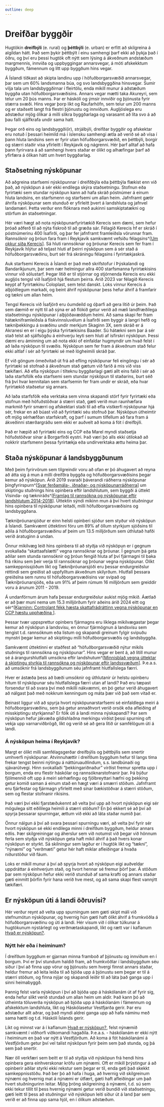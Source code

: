 ```yaml
---
outline: deep
---
```

# Dreifðar byggðir

Hugtökin **dreifbýli** (e. rural) og **þéttbýli** (e. urban) er erfitt að skilgreina á algildan hátt. Það sem þykir þéttbýlt í einu samhengi þarf ekki að þykja það í öðru, og því eru þessi hugtök oft nýtt sem lýsing á ákveðnum andstæðum margmennis, innviða og uppbyggingar annarsvegar, á móti afskekktum byggðum, fámennum og lítt upp byggðum hins vegar.

Á Íslandi tíðkast að skipta landinu upp í höfuðborgarsvæðið annarsvegar, þar sem um 60% landsmanna búa, og svo landsbyggðina hinsvegar. Sumir vilja tala um landsbyggðirnar í fleirtölu, enda mikill munur á aðstæðum byggða utan höfuðborgarsvæðisins. Annars vegar mætti taka Akureyri, sem telur um 20 þús manns. Þar er háskóli og ýmsir innviðir og þjónusta fyrir stærra svæði. Hins vegar þorp líkt og Raufarhöfn, sem telur um 200 manns og er staðsett langt frá flestri þjónustu og innviðum. Augljóslega eru aðstæður mjög ólíkar á milli slíkra byggðarlaga og varasamt að líta svo á að þau falli sjálfkrafa undir sama hatt.

Þegar orð eins og landsbyggði(ir), strjálbýli, dreifðar byggðir og afskektar eru notuð í þessari heimild má í íslensku samhengi ætla að verið sé að vísa í þann hluta landsins sem er fyrir utan höfuðborgarsvæðið, en þéttbýli, borgir og stærri staðir vísa yfirleitt í Reykjavík og nágrenni. Hér þarf alltaf að hafa þann fyrirvara á að samhengi hvers staðar er ólíkt og alhæfingar þarf að yfirfæra á ólíkan hátt um hvert byggðarlag.

## Staðsetning nýsköpunar

Að aðgreina starfsemi nýsköpunnar í dreifðbýla eða þéttbýla flækist enn við það, að nýsköpun á sér ekki endilega skýra staðsetningu. Stofnun eða fyrirtæki sem stundar nýsköpun kann að hafa skráð póstnúmer á einum hluta landsins, en starfsmenn og starfsemi um allan heim. Jafnframt gætir áhrifa nýsköpunar sem stunduð er yfirleitt þvert á landshluta og jafnvel landamæri. Þetta verður enn flóknara með aukinni samskiptatækni og störfum án staðsetningar.

Hér væri hægt að nota nýsköpunarfyrirtækið Kerecis sem dæmi, sem hefur þróað aðferð til að nýta fiskroð til að græða sár. Félagið Kerecis hf er skráð í póstnúmerinu 400 Ísafirði, og þar fer jafnframt framleiðsla vörunnar fram. Rannsóknir og þróun fara fram í Reykjavík samkvæmt vefsíðu félagsins^[[Um okkur síða Kerecis](https://www.kerecis.com/about-us/)]. Sá hluti rannsóknar og þróunar Kerecis sem fer fram í Reykjavík hlýtur að teljast hluti af þeirri nýsköpun sem á sér stað á höfuðborgarsvæðinu, burt sér frá skráningu félagsins í fyrirtækjaskrá.

Auk starfsemi Kerecis á Íslandi er það með skrifstofur í Þýskalandi og Bandaríkjunum, þar sem nær helmingur allra 400 starfsmanna fyrirtækisins vinnur við sölustarf. Þegar litið er til stjórnar og stjórnenda Kerecis eru ekki augljós tengsl við Ísafjörð hjá flestum þeirra. Árið 2023 var félagið Kerecis keypt af fyrirtækinu Coloplast, sem telst danskt. Loks vinnur Kerecis á alþjóðlegum markaði, og beint áhrif nýsköpunar þess hefur áhrif á framfarir og tækni um allan heim.

Tengsl Kerecis við Ísafjörð eru óumdeild og óþarfi að gera lítið úr þeim. Það sem dæmið er nýtt til að sýna er að flókið getur verið að mæli landfræðilega staðsetningu nýsköpunar í alþjóðavæddum heimi. Að sama skapi fer fram hátækniframleiðsla á fiskvinnsluvélum á Ísafirði sem byggir á langri hefð og tækniþekkingu á svæðinu undir merkjum Skaginn 3X, sem skráð er á Akranesi en er í eigu þýska fyrirtækisins Baader. Sú hátækni sem þar á sér stað telst að sjálfsögðu á einhverju leyti sem hluti af ísfirskri nýsköpun. Þessi dæmi eru áminning um að nota ekki of einfaldar hugmyndir um hvað felst í að laða nýsköpun til svæðis. Nýsköpun sem fer fram á ákveðnum stað felur ekki altlaf í sér að fyrirtæki sé með lögheimili skráð þar.

Ef við göngum ómeðvitað út frá að efling nýsköpunar feli eingöngu í sér að fyrirtæki sé stofnað á ákveðnum stað gætum við farið á mis við viss tækifæri. Að efla nýsköpun í tilteknu byggðarlagi gæti allt eins falið í sér að laða starfsfólk eða starfsemi sem stundar nýsköpun til staðarins, burt séð frá því hvar kennitalan sem starfsemin fer fram undir er skráð, eða hvar fyrirtækið staðsetur sig annars.

Að laða starfsfólk eða verktaka sem vinna skapandi störf fyrir fyrirtæki eða stofnun með höfuðstöðvar á stærri stað, gæti verið mun raunhæfara markmið fyrir smærri og afskektari staði til að efla vistkerfi nýsköpunar hjá sér, frekar en að búast við að fyrirtæki séu stofnuð þar. Nýsköpun útheimtir oft mjög sérhæfðan starfskraft, og þarf í sumum tilfellum að fara fram á ákveðinni stærðargráðu sem ekki er auðvelt að koma á fót í dreifbýli.

Það er hæpið að fyrirtæki eins og CCP eða Marel myndi staðsetja höfuðstöðvar sínar á Borgarfirði eystri. Það væri þó alls ekki útilokað að nokkrir starfsmenn þessa fyrirtækja eða undirverktaka ættu heima þar.

## Staða nýsköpunar á landsbyggðunum

Með þeim fyrirvörum sem tilgreindir voru að ofan er þó áhugavert að reyna að átta sig á mun á milli dreifðra byggða og höfuðborgarsvæðisins þegar kemur að nýsköpun. Árið 2019 svaraði þáverandi ráðherra nýsköpunar þingfyrirspurn^[[Svar ferðamála-, iðnaðar- og nýsköpunarráðherra](https://www.althingi.is/altext/pdf/150/s/0669.pdf)] um skiptingu stuðnings hins opinbera eftir landshlutum, sem byggði á úttekt Vísinda- og tækniráðs^[[Framlag til rannsókna og
nýsköpunar eftir
landshlutum 2014-2018](https://www.stjornarradid.is/library/03-Verkefni/Visindi/Fundargerdir-ofl/%c3%9attekt%20%c3%a1%20framl%c3%b6gum%20til%20ranns%c3%b3kna%20og%20n%c3%bdsk%c3%b6punar_DMK%20021019.pdf)]. Úttektin sýndi mikinn mun á því hvert stuðningur hins opinbera til nýsköpunar leitaði, milli höfuðborgarsvæðisins og landsbyggðana.

Tækniþróunarsjóður er einn helsti opinberi sjóður sem styður við nýsköpun á Íslandi. Samkvæmt úttektinni fóru um 89% af öllum styrkjum sjóðsins til aðila á höfuðborgarsvæðinu af þeim um 13.5 milljörðum sem úthlutað hafði verið áratuginn á undan.

Önnur mikilvæg leið hins opinbera til að styðja við nýsköpun er í gegnum svokallaða “skattaafslætti” vegna rannsóknar og þróunar. Í gegnum þá geta aðilar sem stunda rannsóknir og þróun fengið hluta af því fjármagni til baka frá ríkinu sem þeir verja til rannsóknar og þróunar vegna nýsköpunar. Ólíkt samkeppnissjóðum líkt og Tækniþróunarsjóði eru þessar endurgreiðslur réttindi sem greiðist að uppfylltum ákveðnum skilyrðum. Hlutfall þessara greiðslna sem runnu til höfuðborgarsvæðisins var svipað og Tækniþróunarsjóðs, eða um 91% af þeim rúmum 16 milljörðum sem greiddir voru á árunum 2011 - 2019.

Á undanförnum árum hafa þessar endurgreiðslur aukist mjög mikið. Áætlað er að þær muni nema um 15.3 milljörðum fyrir aðeins árið 2024 eitt og sér^[[Kjarninn: Controlant fékk hæsta skattafrádráttinn vegna nýsköpunar en CCP hæstu upphæðina
](https://kjarninn.is/skyring/controlant-fekk-haesta-skattafradrattinn-vegna-nyskopunar-en-ccp-haestu-upphaedina/)].

Þessar tvær uppsprettur opinbers fjármagns eru líklega mikilvægastar þegar kemur að nýsköpun á landsvísu, en önnur fjármögnun á landsvísu sem tengist t.d. rannsóknum eða listum og skapandi greinum fylgir svipuðu mynstri þegar kemur að skiptingu milli höfuðborgarsvæðis og landsbyggða.

Samkvæmt úttektinni er staðfest að “höfuðborgarsvæðið nýtur mikils stuðnings til rannsókna og nýsköpunar”. Hins vegar er bent á, að lítill munur sé á árangurshlutfalli umsókna eftir landshutum^[[Minnisblað vegna úttektar á skiptingu styrkja til rannsókna og
nýsköpunar eftir landssvæðum](https://stjornarradid.is/lisalib/getfile.aspx?itemid=31b33f60-e5d8-11e9-944d-005056bc4d74)]. Þ.e.a.s. að umsóknir frá landsbyggðunum séu jafnframt hlutfallslega færri.

Hver er ástæða þess að bæði umsóknir og úthlutanir úr helstu opinberu hítum til nýsköpunar séu hlutfallslega færri utan af landi? Það eru tæpast forsendur til að svara því með mikilli nákvæmni, en þó getur verið áhugavert að nálgast það með nokkrum kenningum og máta þær við það sem vitað er.

Beinast liggur við að spyrja hvort nýsköpunarstarfsemi sé einfaldlega meiri á höfuðborgarsvæðinu, sem þá getur annaðhvort verið orsök eða afleiðing af misskiptingu styrkjanna? Er fólk úti á landi minna nýskapandi? Þar sem nýsköpun hefur jákvæða gildishlaðna merkingu virðist þessi spurning oft vekja upp varnarviðbrögð, líkt og verið sé að gera lítið úr samfélögum úti á landi.

### Á nýsköpun heima í Reykjavík?

Margt er ólíkt milli samfélagsgerðar dreifbýlis og þéttbýlis sem snertir umhverfi nýsköpunar. Atvinnuhættir í dreifðum byggðum hefur til langs tíma frekar tengst beinni nýtingu á náttúruauðlindum, s.s. landbúnaði og sjávarútvegi. Hinn svokallaði “þekkingariðnaður” virðist fremur spretta upp í borgum, enda eru flestir háskólar og rannsóknarstofnanir þar. Þá býður fjölmennið oft upp á meiri sérhæfingu og fjölbreyttari hæfni og þekking getur komið saman á einum stað en hægt væri á smærri stöðum. Jafnframt eru fjárfestar og fjármagn yfirleitt með sínar bækistöðvar á stærri stöðum, sem og flestar stofnanir ríkisins.

Það væri því ekki fjarstæðukennt að velta því upp að hvort nýsköpun eigi sér mögulega sitt eðililega heimili á stærri stöðum? En þó ekkert sé að því að spyrja þessarar spurningar, ættum við ekki að láta staðar numið þar.

Önnur nálgun á því að svara þessari spurningu væri, að velta því fyrir sér hvort nýsköpun sé ekki endilega minni í dreifðum byggðum, heldur annars eðlis. Þær skilgreiningar og áherslur sem við notumst við þegar við hönnum ferla sem styðja við nýsköpun geta haft mikil áhrif á það hvers konar nýsköpun er styrkt. Sá skilningur sem lagður er í hugtök líkt og “tækni”, “nýnæmi” og “verðmæti” getur hér haft miklar afleiðingar á hvaða niðurstöður við fáum.

Loks er mikill munur á því að spyrja hvort að nýsköpun eigi auðveldar uppdráttar á einhverjum stað, og hvort hennar sé fremur þörf þar. Á stöðum þar sem nýsköpun hefur ekki verið stunduð af sama krafti og annars staðar gæti einmitt þörfin fyrir hana verið hve mest, og að sama skapi flest vannýtt tækifæri.

## Er nýsköpun úti á landi öðruvísi?

Hér verður reynt að velta upp spurningum sem gæti skipt máli við stefnumótun nýsköpunar, og hvernig hún gæti haft ólíkt áhrif á frumkvöðla á höfuðborgarsvæðinu og úti á landi. Hér vísum við í ólíkar túlkunar á hugtökunum nýstárlegt og verðmætaskapandi, líkt og rætt var í kaflanum [Hvað er nýsköpun?](/inngangur/hvad_er_nyskopun).

### Nýtt hér eða í heiminum?

Í dreifðum byggðum er gjarnan minna framboð af þjónustu og innviðum en í borgum. Því er því stundum haldið fram, að frumkvöðlar í landsbyggðum séu síður í því að finna upp vörur og þjónustu sem hvergi finnst annars staðar, heldur fremur að leita leiða til að bjóða upp á þjónustu sem þegar er til á stærri stöðum, og finna nýjar og skapandi leiðir til að láta það ganga upp í sinni heimabyggð.

Þannig felst varla nýsköpun í því að bjóða upp á háskólanám út af fyrir sig, enda hefur slíkt verið stundað um allan heim um aldir. Það kann þó að útheimta töluverða nýsköpun að bjóða upp á háskólanám í fámennum og afskekktum landshluta, líkt og Háskólasetur Vestfjarða gerir. Þar eru aðstæður allt aðrar, og það myndi aldrei ganga upp að hafa náminu með sama hætti og t.d. Háskóli Íslands gerir.

Líkt og minnst var á í kaflanum [Hvað er nýsköpun?](/inngangur/hvad_er_nyskopun), felst nýnæmið samkvæmt í viðhorfi viðkomandi hagaðila. Þ.e.a.s. - háskólanám er ekki nýtt í heiminum en það var nýtt á Vestfjörðum. Að koma á fót háskólanámi á Vestfjörðum getur því vel talist nýsköpun fyrir þeim sem það stunda, og þá sem það snertir.

Nær öll verkfæri sem beitt er til að styðja við nýsköpun frá hendi hins opinbera gera einhverskonar kröfu um nýnæmi. Oft er mikill þrýstingur á að opinberir aðilar styrki ekki rekstur sem þegar er til, enda geti það skekkt samkeppnisstöðu. Það ber þó að hafa í huga, að hvernig við skilgreinum nýnæmi og hvernig mat á nýnæmi er útfært, gæti haft afleiðingar um það hvert stuðningurinn leitar. Mjög þröng skilgreining á nýnæmi, t.d. sú sem ekki tekur tillit til þess hvernig nýnæmi getur verið bundið við staðsetningu, gæti leitt til þess að stuðningur við nýsköpun leiti síður út á land þar sem verið er að finna upp sama hjól, en í ólíkum aðstæðum.